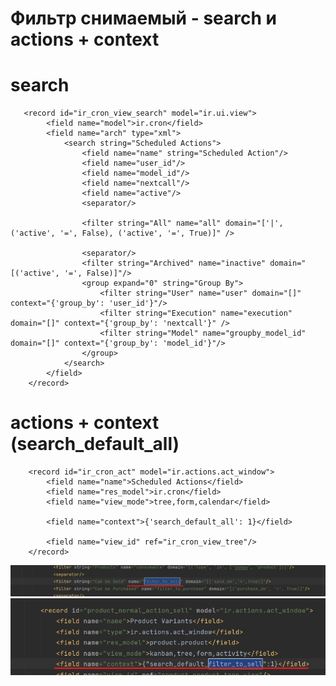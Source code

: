 Фильтр снимаемый - search  и actions + context
==================================

# search

       <record id="ir_cron_view_search" model="ir.ui.view">
            <field name="model">ir.cron</field>
            <field name="arch" type="xml">
                <search string="Scheduled Actions">
                    <field name="name" string="Scheduled Action"/>
                    <field name="user_id"/>
                    <field name="model_id"/>
                    <field name="nextcall"/>
                    <field name="active"/>
                    <separator/>

                    <filter string="All" name="all" domain="['|', ('active', '=', False), ('active', '=', True)]" />

                    <separator/>
                    <filter string="Archived" name="inactive" domain="[('active', '=', False)]"/>
                    <group expand="0" string="Group By">
                        <filter string="User" name="user" domain="[]" context="{'group_by': 'user_id'}"/>
                        <filter string="Execution" name="execution" domain="[]" context="{'group_by': 'nextcall'}" />
                        <filter string="Model" name="groupby_model_id" domain="[]" context="{'group_by': 'model_id'}"/>
                    </group>
                </search>
            </field>
        </record>

# actions + context (search_default_all)

        <record id="ir_cron_act" model="ir.actions.act_window">
            <field name="name">Scheduled Actions</field>
            <field name="res_model">ir.cron</field>
            <field name="view_mode">tree,form,calendar</field>

            <field name="context">{'search_default_all': 1}</field>

            <field name="view_id" ref="ir_cron_view_tree"/>
        </record>


![img.png](img.png)
![img_1.png](img_1.png)